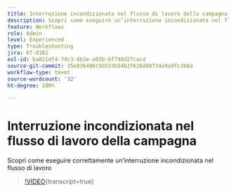 ```yaml
---
title: Interruzione incondizionata nel flusso di lavoro della campagna
description: Scopri come eseguire un’interruzione incondizionata nel flusso di lavoro della campagna
feature: Workflows
role: Admin
level: Experienced
type: Troubleshooting
jira: KT-8382
exl-id: ba021df4-7dc3-4b3e-a03b-6f748d27cacd
source-git-commit: 35e036486c5b533b54b3f626d88734e9a9fc3b8a
workflow-type: tm+mt
source-wordcount: '32'
ht-degree: 100%

---
```


# Interruzione incondizionata nel flusso di lavoro della campagna

Scopri come eseguire correttamente un’interruzione incondizionata nel flusso di lavoro

>[!VIDEO](https://video.tv.adobe.com/v/3437455?quality=12&learn=on&captions=ita){transcript=true}

